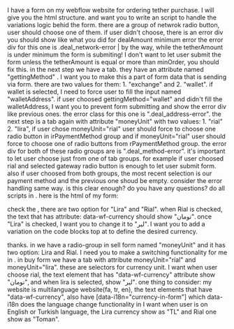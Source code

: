 I have a form on my webflow website for ordering tether purchase. I will give you the html structure. and want you to write an script to handle the variations logic behid the form. there are a group of netwrok radio button, user should choose one of them. if user didn't choose, there is an error div you should show like what you did for dealAmount minimum error the error div for this one is .deal_network-error   |   by the way, while the tetherAmount is under minimum the form is submiting! I don't want to let user submit the form unless the tetherAmount is equal or more than minOrder, you should fix this. in the next step we have a tab. they have an attribute named "gettingMethod" . I want you to make this a part of form data that is sending via form. there are two values for them: 1. "exchange" and 2. "wallet". if wallet is selected, I need to force user to fill the input named "walletAddress". if user choosed gettingMethod="wallet" and didn't fill the walletAddress, I want you to prevent form submitting and show the error div like previous ones. the error class for this one is ".deal_address-error". the next step is a tab again with attribute "moneyUnit" with two values: 1. "rial" 2. "lira", if user chose moneyUnit="rial" user should force to choose one radio button in irPaymentMethod group and if moneyUnit="rial" user should force to choose one of radio buttons from rPaymentMethod group. the error div for both of these radio groups are is ".deal_method-error". it's important to let user choose just from one of tab groups. for example if user choosed rial and selected gateway radio button is enough to let user submit form. also if user choosed from both groups, the most recent selection is our payment method and the previous one shoud be empty. consider the error handling same way. is this clear enough? do you have any questions? do all scripts in . here is the html of my form: 




check the , there are two option for "Lira" and "Rial". when Rial is checked, the text that has attribute: data-wf-currency should show "تومان". once "Lira" is checked, I want you to change it to "لیر". I want you to add a variation on the code blocks top at to define the desired currency. 


thanks. in we have a radio-group in sell form named "moneyUnit" and it has two option: Lira and Rial. I need you to make a switching functionality for me in . in buy form we have a tab with attribute moneyUnit="rial" and moneyUnit="lira". these are selectors for currency unit. I want when user choose rial, the text element that has "data-wf-currency" attribute show "تومان", and when lira is selected, show "لیر". one thing to consider: my website is multilanguage website(fa, tr, en), the text elements that have "data-wf-currency", also have [data-i18n="currency-in-form"] which data-i18n does the language change functionality in I want when user is on English or Turkish language, the Lira currency show as "TL" and Rial one show as "Toman". 